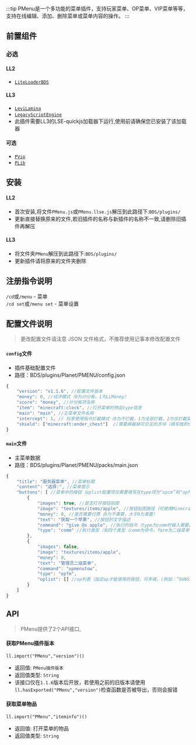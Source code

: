 :::tip
PMenu是一个多功能的菜单插件，支持玩家菜单、OP菜单、VIP菜单等等，支持在线编辑、添加、删除菜单或菜单内容的操作。
:::

## 前置组件
### 必选
#### LL2 
- [`LiteLoaderBDS`](https://www.minebbs.com/liteloader/) 
#### LL3
- [`LeviLamina`](https://www.minebbs.com/resources/levilamina.8049/) 
- [`LegacyScriptEngine`](https://www.minebbs.com/resources/legacyscriptengine.8048/) 
 - 此插件需要LL3的LSE-quickjs加载器下运行,使用前请确保您已安装了该加载器 

#### 可选
- [`PVip`](https://www.minebbs.com/resources/pvip.4385/) 
- [`PLib`](https://www.minebbs.com/resources/plib.4523/)  

## 安装
#### LL2
- 首次安装,将文件`PMenu.js`或`PMenu.llse.js`解压到此路径下:`BDS/plugins/` 
 - 更新直接替换原来的文件,若旧插件的名称与新插件的名称不一致,请删除旧插件再解压 
#### LL3
- 将文件夹`PMenu`解压到此路径下:`BDS/plugins/` 
 - 更新插件请将原来的文件夹删除 

## 注册指令说明
`/cd`或`/menu` - 菜单  
`/cd set`或`/menu set` - 菜单设置

## 配置文件说明 
> 更改配置文件请注意 JSON 文件格式，不推荐使用记事本修改配置文件 


#### `config`文件 
- 插件基础配置文件 
- 路径：BDS/plugins/Planet/PMENU/config.json 
```js
{
    "version": "v1.1.6", //配置文件版本
    "money": 0, //经济模式（0为计分板，1为LLMoney）
    "score": "money", //计分板项名称
    "item": "minecraft:clock", //打开菜单的物品type信息
    "main": "main", //主菜单文件名称
    "intercept": 1, // 玩家使用指令拦截模式（0为不拦截，1为全部拦截，2为仅拦截菜单文件中的指令）
    "shield": ["minecraft:ender_chest"]  //需要屏蔽掉可交互的方块（填写放的type标准名）
}
```

#### `main`文件 
- 主菜单数据 
- 路径：BDS/plugins/Planet/PMENU/packs/main.json 
```js
{
    "title": "服务器菜单", //菜单标题
    "content": "选择:", //菜单提示
    "buttons": [ //菜单中的按钮（oplist配置项仅需要填写在type项为“opcm”和"opfm"的菜单中）
        {
            "images": true, //是否打开按钮贴图
            "image": "textures/items/apple", //按钮贴图路径（可使用Minecraft本地路径，或网络链接）
            "money": 0, //是否需要付费（0为不需要，大于0为需要）
            "text": "获取一个苹果", //按钮的文字描述
            "command": "give @s apple", //执行的指令（type为comm时输入需要执行的指令，为form是输入二级菜单名）
            "type": "comm" //执行类型（有四个类型（comm为命令，form为二级菜单，opcm为管理员命令，opfm为管理员二级菜单））
        },
        {
            "images": false,
            "image": "textures/items/apple",
            "money": 0,
            "text": "管理员二级菜单",
            "command": "opmenutow",
            "type": "opfm",
            "oplist": [] //op列表（指定op才能使用的按钮，可多填，(例如：“SUNSServer”,"MC Susu2990","aaaa")注意JSON的格式即可）
        }
    ]
}
```

## API
>PMenu提供了2个API接口, 

#### 获取PMenu插件版本

`ll.import("PMenu","version")()`

- 返回值: `PMenu插件版本` 
- 返回值类型: `String` 
 - 该接口仅在`1.1.6`版本后开放，若使用之前的旧版本请使用`ll.hasExported("PMenu","version")`检查函数是否被导出，否则会报错

#### 获取菜单物品

`ll.import("PMenu","iteminfo")()`

- 返回值: 打开菜单的物品
- 返回值类型: `String`